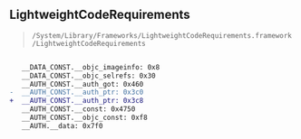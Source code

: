 ## LightweightCodeRequirements

> `/System/Library/Frameworks/LightweightCodeRequirements.framework/LightweightCodeRequirements`

```diff

   __DATA_CONST.__objc_imageinfo: 0x8
   __DATA_CONST.__objc_selrefs: 0x30
   __AUTH_CONST.__auth_got: 0x460
-  __AUTH_CONST.__auth_ptr: 0x3c0
+  __AUTH_CONST.__auth_ptr: 0x3c8
   __AUTH_CONST.__const: 0x4750
   __AUTH_CONST.__objc_const: 0xf8
   __AUTH.__data: 0x7f0

```
